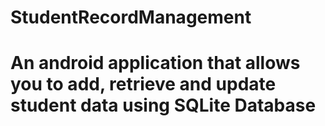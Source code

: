 # StudentRecordManagement
# An android application that allows you to add, retrieve and update student data using SQLite Database
